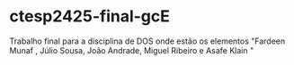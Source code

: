 # ctesp2425-final-gcE
Trabalho final para a disciplina de DOS onde estão os elementos "Fardeen Munaf , Júlio Sousa, João Andrade, Miguel Ribeiro e Asafe Klain "
